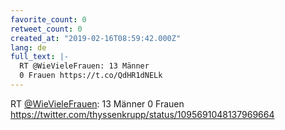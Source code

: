 ```yaml
---
favorite_count: 0
retweet_count: 0
created_at: "2019-02-16T08:59:42.000Z"
lang: de
full_text: |-
  RT @WieVieleFrauen: 13 Männer 
  0 Frauen https://t.co/QdHR1dNELk
---
```


RT [@WieVieleFrauen](https://twitter.com/WieVieleFrauen): 13 Männer 0 Frauen
<https://twitter.com/thyssenkrupp/status/1095691048137969664>

